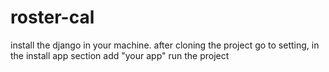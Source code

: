# roster-cal
install the django in your machine.
after cloning the project go to setting, in the install app section add "your app"
run the project
